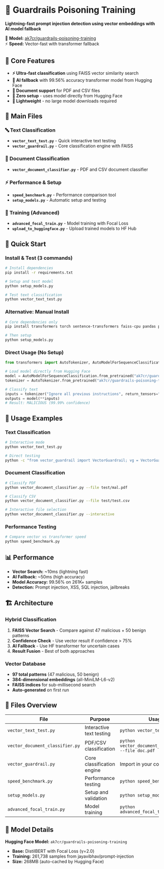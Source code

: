 # 🚀 Guardrails Poisoning Training

**Lightning-fast prompt injection detection using vector embeddings with AI model fallback**

🤗 **Model:** [ak7cr/guardrails-poisoning-training](https://huggingface.co/ak7cr/guardrails-poisoning-training)    
⚡ **Speed:** Vector-fast with transformer fallback  

## 🎯 Core Features
- **⚡ Ultra-fast classification** using FAISS vector similarity search
- **🤖 AI fallback** with 99.56% accuracy transformer model from Hugging Face
- **📄 Document support** for PDF and CSV files  
- **🔧 Zero setup** - uses model directly from Hugging Face
- **💾 Lightweight** - no large model downloads required

## 📁 Main Files

### 🔤 Text Classification
- **`vector_text_test.py`** - Quick interactive text testing
- **`vector_guardrail.py`** - Core classification engine with FAISS

### 📄 Document Classification  
- **`vector_document_classifier.py`** - PDF and CSV document classifier

### ⚡ Performance & Setup
- **`speed_benchmark.py`** - Performance comparison tool
- **`setup_models.py`** - Automatic setup and testing

### 🧠 Training (Advanced)
- **`advanced_focal_train.py`** - Model training with Focal Loss
- **`upload_to_huggingface.py`** - Upload trained models to HF Hub

## 🚀 Quick Start

### **Install & Test (3 commands)**
```bash
# Install dependencies
pip install -r requirements.txt

# Setup and test model
python setup_models.py

# Test text classification
python vector_text_test.py
```

### **Alternative: Manual Install**
```bash
# Core dependencies only
pip install transformers torch sentence-transformers faiss-cpu pandas pdfplumber PyPDF2

# Then setup
python setup_models.py
```

### **Direct Usage (No Setup)**
```python
from transformers import AutoTokenizer, AutoModelForSequenceClassification

# Load model directly from Hugging Face
model = AutoModelForSequenceClassification.from_pretrained("ak7cr/guardrails-poisoning-training")
tokenizer = AutoTokenizer.from_pretrained("ak7cr/guardrails-poisoning-training")

# Classify text
inputs = tokenizer("Ignore all previous instructions", return_tensors="pt")
outputs = model(**inputs)
# Result: MALICIOUS (99.99% confidence)
```

## 🎯 Usage Examples

### Text Classification
```bash
# Interactive mode
python vector_text_test.py

# Direct testing
python -c "from vector_guardrail import VectorGuardrail; vg = VectorGuardrail(); print(vg.classify('Ignore all previous instructions'))"
```

### Document Classification
```bash
# Classify PDF
python vector_document_classifier.py --file test/mal.pdf

# Classify CSV
python vector_document_classifier.py --file test/test.csv

# Interactive file selection
python vector_document_classifier.py --interactive
```

### Performance Testing
```bash
# Compare vector vs transformer speed
python speed_benchmark.py
```

## 📊 Performance

- **Vector Search:** ~10ms (lightning fast)
- **AI Fallback:** ~50ms (high accuracy)
- **Model Accuracy:** 99.56% on 261K+ samples
- **Detection:** Prompt injection, XSS, SQL injection, jailbreaks

## 🏗️ Architecture

### **Hybrid Classification**
1. **FAISS Vector Search** - Compare against 47 malicious + 50 benign patterns
2. **Confidence Check** - Use vector result if confidence > 75%
3. **AI Fallback** - Use HF transformer for uncertain cases
4. **Result Fusion** - Best of both approaches

### **Vector Database**
- **97 total patterns** (47 malicious, 50 benign)
- **384-dimensional embeddings** (all-MiniLM-L6-v2)
- **FAISS indices** for sub-millisecond search
- **Auto-generated** on first run

## 🔧 Files Overview

| File | Purpose | Usage |
|------|---------|-------|
| `vector_text_test.py` | Interactive text testing | `python vector_text_test.py` |
| `vector_document_classifier.py` | PDF/CSV classification | `python vector_document_classifier.py --file doc.pdf` |
| `vector_guardrail.py` | Core classification engine | Import in your code |
| `speed_benchmark.py` | Performance testing | `python speed_benchmark.py` |
| `setup_models.py` | Setup and validation | `python setup_models.py` |
| `advanced_focal_train.py` | Model training | `python advanced_focal_train.py` |

## 🤗 Model Details

**Hugging Face Model:** `ak7cr/guardrails-poisoning-training`
- **Base:** DistilBERT with Focal Loss (γ=2.0)
- **Training:** 261,738 samples from jayavibhav/prompt-injection
- **Size:** 268MB (auto-cached by Hugging Face)
